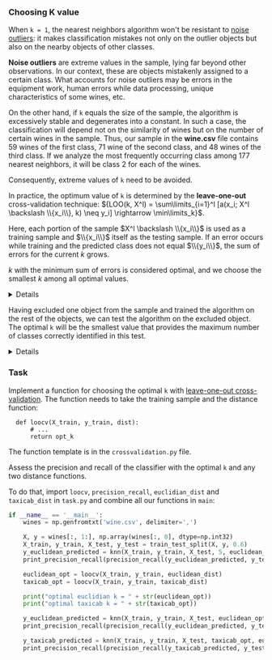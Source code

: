 ### Choosing K value

When `k = 1`, the nearest neighbors algorithm won't be resistant to [noise outliers](https://en.wikipedia.org/wiki/Outlier): it makes classification mistakes not only on the outlier objects
but also on the nearby objects of other classes.

**Noise outliers** are extreme values in the sample, lying far beyond other observations. In our context, these are objects mistakenly assigned to a certain class. What accounts for noise outliers may be errors in the equipment work, human errors while data processing, unique characteristics of some wines, etc.

On the other hand, if `k` equals the size of the sample, the algorithm is excessively stable and degenerates into a constant. In such a case, the classification will depend not on the similarity of wines but on the number of certain wines in the sample. Thus, our sample in the **wine.csv** file contains 59 wines of the first class, 71 wine of the second class, and 48 wines of the third class. If we analyze the most frequently occurring class among 177 nearest neighbors, it will be class 2 for each of the wines.

Consequently, extreme values of `k` need to be avoided.

In practice, the optimum value of `k` is determined by the **leave-one-out** cross-validation technique:
${LOO(k, X^l) = \sum\limits_{i=1}^l [a(x_i; X^l \backslash \\{x_i\\}, k) \neq y_i] \rightarrow \min\limits_k}$.

Here, each portion of the sample $X^l \backslash \\{x_i\\}$ is used as a training sample and $\\{x_i\\}$ itself as the testing sample. If an error occurs while training and the predicted class does not equal
$\\{y_i\\}$, the sum of errors 
for the current $k$ grows.

$k$ with the minimum sum of errors is considered optimal, and we choose the smallest $k$ among all optimal values.

<details>
Let's remember the formula of identifying a class according to $k$ neighbors:
$$
\rho(u,x_1)\leq\rho(u,x_2)\leq...\leq\rho(u,x_l)$$
$x_i$ is the $i$-th neighbor of the object $u$

$y_i$ is the class of the $i$-th neighbor of the object $u$
$$
a(u, X^l) = \arg \max\limits_{y\in Y} \sum\limits_{y_i=y} w(i,u)
$$
$w(i,u) = [i\leq k]$ are the classes of the $i$ nearest neighbors of $u$

$a(u, X^l)$ is the prevalent class among them.
</details>

Having excluded one object from the sample and trained the algorithm on the rest of the objects, we can test the algorithm on the excluded object. The optimal `k` will be the smallest value that provides the maximum number of classes correctly identified in this test.

<details>
If we don't exclude the classified object from the training sample, it will always be its own nearest neighbor, and the minimum value of the $LOO(k)$ function will be received with $k=1$. 
</details>

### Task

Implement a function for choosing the optimal `k` with [leave-one-out cross-validation](https://en.wikipedia.org/wiki/Cross-validation_(statistics)#Leave-one-out_cross-validation).
The function needs to take the training sample and the distance function:

      def loocv(X_train, y_train, dist):
          # ...
          return opt_k

The function template is in the `crossvalidation.py` file. 

Assess the precision and recall of the classifier with the optimal `k` and any two distance functions.

To do that, import `loocv`, `precision_recall`, `euclidian_dist` and `taxicab_dist` in `task.py` and combine all our functions in `main`:
```python
if __name__ == '__main__':
    wines = np.genfromtxt('wine.csv', delimiter=',')

    X, y = wines[:, 1:], np.array(wines[:, 0], dtype=np.int32)
    X_train, y_train, X_test, y_test = train_test_split(X, y, 0.6)
    y_euclidean_predicted = knn(X_train, y_train, X_test, 5, euclidean_dist)
    print_precision_recall(precision_recall(y_euclidean_predicted, y_test))

    euclidean_opt = loocv(X_train, y_train, euclidean_dist)
    taxicab_opt = loocv(X_train, y_train, taxicab_dist)

    print("optimal euclidian k = " + str(euclidean_opt))
    print("optimal taxicab k = " + str(taxicab_opt))

    y_euclidean_predicted = knn(X_train, y_train, X_test, euclidean_opt, euclidean_dist)
    print_precision_recall(precision_recall(y_euclidean_predicted, y_test))

    y_taxicab_predicted = knn(X_train, y_train, X_test, taxicab_opt, euclidean_dist)
    print_precision_recall(precision_recall(y_taxicab_predicted, y_test))
```
